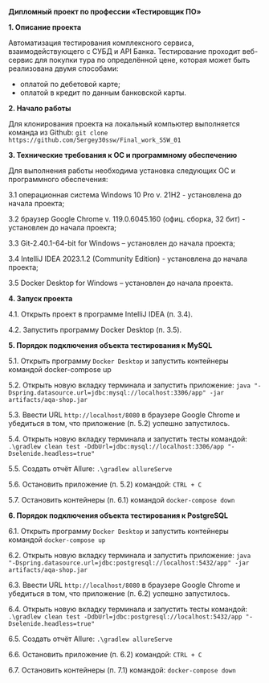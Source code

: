 **Дипломный проект по профессии «Тестировщик ПО»**

**1. Описание проекта** 

Автоматизация тестирования комплексного сервиса, взаимодействующего с СУБД и API Банка. Тестирование проходит веб-сервис для покупки тура по определённой цене, которая может быть реализована двумя способами:

- оплатой по дебетовой карте;
- оплатой в кредит по данным банковской карты.
 
**2. Начало работы** 

Для клонирования проекта на локальный компьютер выполняется команда из Github: `git clone https://github.com/Sergey30ssw/Final_work_SSW_01`

**3. Технические требования к ОС и программному обеспечению**

Для выполнения работы необходима установка следующих ОС и программного обеспечения:

3.1 операционная система Windows 10 Pro v. 21H2 - установлена до начала проекта;

3.2 браузер Google Chrome v. 119.0.6045.160 (офиц. сборка, 32 бит) - установлен до начала проекта;

3.3 Git-2.40.1-64-bit for Windows – установлен до начала проекта;

3.4 IntelliJ IDEA 2023.1.2 (Community Edition) - установлена до начала проекта;

3.5 Docker Desktop for Windows – установлен до начала проекта.

**4. Запуск проекта**

4.1. Открыть проект в программе IntelliJ IDEA (п. 3.4).

4.2. Запустить программу Docker Desktop (п. 3.5).

**5. Порядок подключения объекта тестирования к MySQL**

5.1. Открыть программу `Docker Desktop` и запустить контейнеры командой docker-compose up

5.2. Открыть новую вкладку терминала и запустить приложение: `java "-Dspring.datasource.url=jdbc:mysql://localhost:3306/app" -jar artifacts/aqa-shop.jar`

5.3. Ввести URL `http://localhost/8080` в браузере Google Chrome и убедиться в том, что приложение (п. 5.2) успешно запустилось.

5.4. Открыть новую вкладку терминала и запустить тесты командой: `.\gradlew clean test -DdbUrl=jdbc:mysql://localhost:3306/app "-Dselenide.headless=true"`

5.5. Создать отчёт Allure: `.\gradlew allureServe`

5.6. Остановить приложение (п. 5.2) командой: `CTRL + C`

5.7. Остановить контейнеры (п. 6.1) командой `docker-compose down`

**6. Порядок подключения объекта тестирования к PostgreSQL**

6.1. Открыть программу `Docker Desktop` и запустить контейнеры командой `docker-compose up`

6.2. Открыть новую вкладку терминала и запустить приложение: `java "-Dspring.datasource.url=jdbc:postgresql://localhost:5432/app" -jar artifacts/aqa-shop.jar`

6.3. Ввести URL `http://localhost/8080` в браузере Google Chrome и убедиться в том, что приложение (п. 6.2) успешно запустилось.

6.4. Открыть новую вкладку терминала и запустить тесты командой: `.\gradlew clean test -DdbUrl=jdbc:postgresql://localhost:5432/app "-Dselenide.headless=true"`

6.5. Создать отчёт Allure: `.\gradlew allureServe`

6.6. Остановить приложение (п. 6.2) командой: `CTRL + C`

6.7. Остановить контейнеры (п. 7.1) командой: `docker-compose down`
